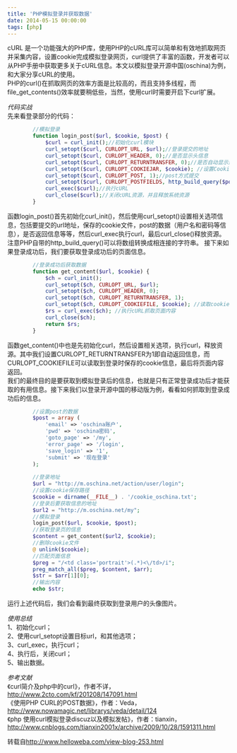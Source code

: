 ```yaml
---
title: 'PHP模拟登录并获取数据'
date: 2014-05-15 00:00:00
tags: [php]
---
```


cURL 是一个功能强大的PHP库，使用PHP的cURL库可以简单和有效地抓取网页并采集内容，设置cookie完成模拟登录网页，curl提供了丰富的函数，开发者可以从PHP手册中获取更多关于cURL信息。本文以模拟登录开源中国(oschina)为例，和大家分享cURL的使用。   
PHP的curl()在抓取网页的效率方面是比较高的，而且支持多线程，而file_get_contents()效率就要稍低些，当然，使用curl时需要开启下curl扩展。  

*代码实战*    
先来看登录部分的代码：

``` php
		//模拟登录 
		function login_post($url, $cookie, $post) { 
		    $curl = curl_init();//初始化curl模块 
		    curl_setopt($curl, CURLOPT_URL, $url);//登录提交的地址 
		    curl_setopt($curl, CURLOPT_HEADER, 0);//是否显示头信息 
		    curl_setopt($curl, CURLOPT_RETURNTRANSFER, 0);//是否自动显示返回的信息 
		    curl_setopt($curl, CURLOPT_COOKIEJAR, $cookie); //设置Cookie信息保存在指定的文件中 
		    curl_setopt($curl, CURLOPT_POST, 1);//post方式提交 
		    curl_setopt($curl, CURLOPT_POSTFIELDS, http_build_query($post));//要提交的信息 
		    curl_exec($curl);//执行cURL 
		    curl_close($curl);//关闭cURL资源，并且释放系统资源 
		} 
```

函数login_post()首先初始化curl_init()，然后使用curl_setopt()设置相关选项信息，包括要提交的url地址，保存的cookie文件，post的数据（用户名和密码等信息），是否返回信息等等，然后curl_exec执行curl，最后curl_close()释放资源。注意PHP自带的http_build_query()可以将数组转换成相连接的字符串。
接下来如果登录成功后，我们要获取登录成功后的页面信息。

``` php
		//登录成功后获取数据 
		function get_content($url, $cookie) { 
		    $ch = curl_init(); 
		    curl_setopt($ch, CURLOPT_URL, $url); 
		    curl_setopt($ch, CURLOPT_HEADER, 0); 
		    curl_setopt($ch, CURLOPT_RETURNTRANSFER, 1); 
		    curl_setopt($ch, CURLOPT_COOKIEFILE, $cookie); //读取cookie 
		    $rs = curl_exec($ch); //执行cURL抓取页面内容 
		    curl_close($ch); 
		    return $rs; 
		} 
```

函数get_content()中也是先初始化curl，然后设置相关选项，执行curl，释放资源。其中我们设置CURLOPT_RETURNTRANSFER为1即自动返回信息，而CURLOPT_COOKIEFILE可以读取到登录时保存的cookie信息，最后将页面内容返回。  
我们的最终目的是要获取到模拟登录后的信息，也就是只有正常登录成功后才能获取的有用信息。接下来我们以登录开源中国的移动版为例，看看如何抓取到登录成功后的信息。

``` php
		//设置post的数据 
		$post = array ( 
		    'email' => 'oschina账户', 
		    'pwd' => 'oschina密码', 
		    'goto_page' => '/my', 
		    'error_page' => '/login', 
		    'save_login' => '1', 
		    'submit' => '现在登录' 
		); 
		 
		//登录地址 
		$url = "http://m.oschina.net/action/user/login"; 
		//设置cookie保存路径 
		$cookie = dirname(__FILE__) . '/cookie_oschina.txt'; 
		//登录后要获取信息的地址 
		$url2 = "http://m.oschina.net/my"; 
		//模拟登录 
		login_post($url, $cookie, $post); 
		//获取登录页的信息 
		$content = get_content($url2, $cookie); 
		//删除cookie文件 
		@ unlink($cookie); 
		//匹配页面信息 
		$preg = "/<td class='portrait'>(.*)<\/td>/i"; 
		preg_match_all($preg, $content, $arr); 
		$str = $arr[1][0]; 
		//输出内容 
		echo $str; 
```

运行上述代码后，我们会看到最终获取到登录用户的头像图片。  
  
*使用总结*  
1、初始化curl；   
2、使用curl_setopt设置目标url，和其他选项；  
3、curl_exec，执行curl；  
4、执行后，关闭curl；  
5、输出数据。  
  
*参考文献*  
《curl简介及php中的curl》，作者不详，<http://www.2cto.com/kf/201208/147091.html>  
《使用PHP CURL的POST数据》，作者：Veda，<http://www.nowamagic.net/librarys/veda/detail/124>  
《php 使用curl模拟登录discuz以及模拟发帖》，作者：tianxin，<http://www.cnblogs.com/tianxin2001x/archive/2009/10/28/1591311.html>

转载自<http://www.helloweba.com/view-blog-253.html>